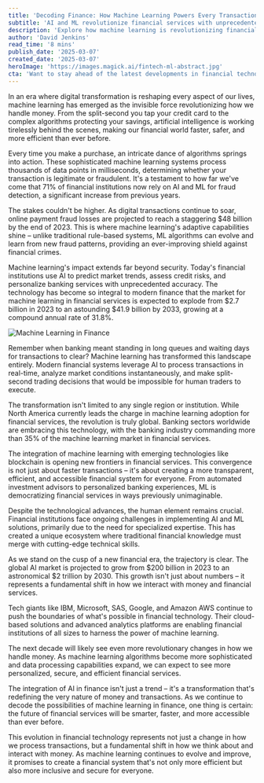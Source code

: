 ```yaml
---
title: 'Decoding Finance: How Machine Learning Powers Every Transaction'
subtitle: 'AI and ML revolutionize financial services with unprecedented security and efficiency'
description: 'Explore how machine learning is revolutionizing financial services, from fraud detection to real-time transactions. Learn how AI-powered systems processing thousands of data points in milliseconds are improving security and efficiency, and how the market for ML in finance is growing exponentially.'
author: 'David Jenkins'
read_time: '8 mins'
publish_date: '2025-03-07'
created_date: '2025-03-07'
heroImage: 'https://images.magick.ai/fintech-ml-abstract.jpg'
cta: 'Want to stay ahead of the latest developments in financial technology? Follow us on LinkedIn for daily insights into how AI and machine learning are transforming the future of finance.'
---
```


In an era where digital transformation is reshaping every aspect of our lives, machine learning has emerged as the invisible force revolutionizing how we handle money. From the split-second you tap your credit card to the complex algorithms protecting your savings, artificial intelligence is working tirelessly behind the scenes, making our financial world faster, safer, and more efficient than ever before.

Every time you make a purchase, an intricate dance of algorithms springs into action. These sophisticated machine learning systems process thousands of data points in milliseconds, determining whether your transaction is legitimate or fraudulent. It's a testament to how far we've come that 71% of financial institutions now rely on AI and ML for fraud detection, a significant increase from previous years.

The stakes couldn't be higher. As digital transactions continue to soar, online payment fraud losses are projected to reach a staggering $48 billion by the end of 2023. This is where machine learning's adaptive capabilities shine – unlike traditional rule-based systems, ML algorithms can evolve and learn from new fraud patterns, providing an ever-improving shield against financial crimes.

Machine learning's impact extends far beyond security. Today's financial institutions use AI to predict market trends, assess credit risks, and personalize banking services with unprecedented accuracy. The technology has become so integral to modern finance that the market for machine learning in financial services is expected to explode from $2.7 billion in 2023 to an astounding $41.9 billion by 2033, growing at a compound annual rate of 31.8%.

![Machine Learning in Finance](https://i.magick.ai/PIXE/1934806181293_magick_img.webp)

Remember when banking meant standing in long queues and waiting days for transactions to clear? Machine learning has transformed this landscape entirely. Modern financial systems leverage AI to process transactions in real-time, analyze market conditions instantaneously, and make split-second trading decisions that would be impossible for human traders to execute.

The transformation isn't limited to any single region or institution. While North America currently leads the charge in machine learning adoption for financial services, the revolution is truly global. Banking sectors worldwide are embracing this technology, with the banking industry commanding more than 35% of the machine learning market in financial services.

The integration of machine learning with emerging technologies like blockchain is opening new frontiers in financial services. This convergence is not just about faster transactions – it's about creating a more transparent, efficient, and accessible financial system for everyone. From automated investment advisors to personalized banking experiences, ML is democratizing financial services in ways previously unimaginable.

Despite the technological advances, the human element remains crucial. Financial institutions face ongoing challenges in implementing AI and ML solutions, primarily due to the need for specialized expertise. This has created a unique ecosystem where traditional financial knowledge must merge with cutting-edge technical skills.

As we stand on the cusp of a new financial era, the trajectory is clear. The global AI market is projected to grow from $200 billion in 2023 to an astronomical $2 trillion by 2030. This growth isn't just about numbers – it represents a fundamental shift in how we interact with money and financial services.

Tech giants like IBM, Microsoft, SAS, Google, and Amazon AWS continue to push the boundaries of what's possible in financial technology. Their cloud-based solutions and advanced analytics platforms are enabling financial institutions of all sizes to harness the power of machine learning.

The next decade will likely see even more revolutionary changes in how we handle money. As machine learning algorithms become more sophisticated and data processing capabilities expand, we can expect to see more personalized, secure, and efficient financial services.

The integration of AI in finance isn't just a trend – it's a transformation that's redefining the very nature of money and transactions. As we continue to decode the possibilities of machine learning in finance, one thing is certain: the future of financial services will be smarter, faster, and more accessible than ever before.

This evolution in financial technology represents not just a change in how we process transactions, but a fundamental shift in how we think about and interact with money. As machine learning continues to evolve and improve, it promises to create a financial system that's not only more efficient but also more inclusive and secure for everyone.